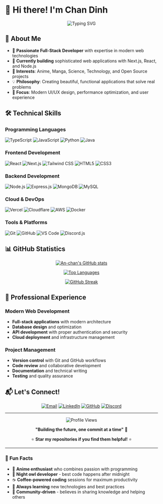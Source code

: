 # 👋 Hi there! I'm Chan Dinh

<div align="center">
  <img src="https://readme-typing-svg.herokuapp.com?font=Fira+Code&size=30&duration=3000&pause=1000&color=8B5CF6&center=true&vCenter=true&width=600&lines=Machine+Learning+Engineer;Full-Stack+Developer" alt="Typing SVG" />
</div>

## 🚀 About Me

- 🔭 **Passionate Full-Stack Developer** with expertise in modern web technologies
- 🌱 **Currently building** sophisticated web applications with Next.js, React, and Node.js
- 👀 **Interests**: Anime, Manga, Science, Technology, and Open Source projects
- 💡 **Philosophy**: Creating beautiful, functional applications that solve real problems
- 🎯 **Focus**: Modern UI/UX design, performance optimization, and user experience

## 🛠️ Technical Skills

### **Programming Languages**
![TypeScript](https://img.shields.io/badge/TypeScript-007ACC?style=for-the-badge&logo=typescript&logoColor=white)
![JavaScript](https://img.shields.io/badge/JavaScript-F7DF1E?style=for-the-badge&logo=javascript&logoColor=black)
![Python](https://img.shields.io/badge/Python-3776AB?style=for-the-badge&logo=python&logoColor=white)
![Java](https://img.shields.io/badge/Java-ED8B00?style=for-the-badge&logo=openjdk&logoColor=white)

### **Frontend Development**
![React](https://img.shields.io/badge/React-20232A?style=for-the-badge&logo=react&logoColor=61DAFB)
![Next.js](https://img.shields.io/badge/Next.js-000000?style=for-the-badge&logo=next.js&logoColor=white)
![Tailwind CSS](https://img.shields.io/badge/Tailwind_CSS-38B2AC?style=for-the-badge&logo=tailwind-css&logoColor=white)
![HTML5](https://img.shields.io/badge/HTML5-E34F26?style=for-the-badge&logo=html5&logoColor=white)
![CSS3](https://img.shields.io/badge/CSS3-1572B6?style=for-the-badge&logo=css3&logoColor=white)

### **Backend Development**
![Node.js](https://img.shields.io/badge/Node.js-43853D?style=for-the-badge&logo=node.js&logoColor=white)
![Express.js](https://img.shields.io/badge/Express.js-404D59?style=for-the-badge)
![MongoDB](https://img.shields.io/badge/MongoDB-4EA94B?style=for-the-badge&logo=mongodb&logoColor=white)
![MySQL](https://img.shields.io/badge/MySQL-00000F?style=for-the-badge&logo=mysql&logoColor=white)

### **Cloud & DevOps**
![Vercel](https://img.shields.io/badge/Vercel-000000?style=for-the-badge&logo=vercel&logoColor=white)
![Cloudflare](https://img.shields.io/badge/Cloudflare-F38020?style=for-the-badge&logo=cloudflare&logoColor=white)
![AWS](https://img.shields.io/badge/AWS-232F3E?style=for-the-badge&logo=amazon-aws&logoColor=white)
![Docker](https://img.shields.io/badge/Docker-2496ED?style=for-the-badge&logo=docker&logoColor=white)

### **Tools & Platforms**
![Git](https://img.shields.io/badge/Git-F05032?style=for-the-badge&logo=git&logoColor=white)
![GitHub](https://img.shields.io/badge/GitHub-100000?style=for-the-badge&logo=github&logoColor=white)
![VS Code](https://img.shields.io/badge/Visual_Studio_Code-0078D4?style=for-the-badge&logo=visual%20studio%20code&logoColor=white)
![Discord.js](https://img.shields.io/badge/Discord.js-5865F2?style=for-the-badge&logo=discord&logoColor=white)



## 📊 GitHub Statistics

<div align="center">
  
[![An-chan's GitHub stats](https://github-readme-stats.vercel.app/api?username=chanadinh&theme=aura&show_icons=true&hide_border=true&count_private=true)](https://github.com/chanadinh/github-readme-stats)

[![Top Languages](https://github-readme-stats.vercel.app/api/top-langs/?username=chanadinh&theme=aura&layout=compact&hide_border=true&count_private=true)](https://github.com/chanadinh/github-readme-stats)

[![GitHub Streak](https://streak-stats.demolab.com/?user=chanadinh&theme=aura&hide_border=true)](https://git.io/streak-stats)

</div>


## 💼 Professional Experience

### **Modern Web Development**
- **Full-stack applications** with modern architecture
- **Database design** and optimization
- **API development** with proper authentication and security
- **Cloud deployment** and infrastructure management

### **Project Management**
- **Version control** with Git and GitHub workflows
- **Code review** and collaborative development
- **Documentation** and technical writing
- **Testing** and quality assurance

## 📬 Let's Connect!

<div align="center">

[![Email](https://img.shields.io/badge/Email-D14836?style=for-the-badge&logo=gmail&logoColor=white)](mailto:contact@chandinh.org)
[![LinkedIn](https://img.shields.io/badge/LinkedIn-0077B5?style=for-the-badge&logo=linkedin&logoColor=white)](https://www.linkedin.com/in/chan-dinh-a27710260/)
[![GitHub](https://img.shields.io/badge/GitHub-100000?style=for-the-badge&logo=github&logoColor=white)](https://github.com/chanadinh)
[![Discord](https://img.shields.io/badge/Discord-7289DA?style=for-the-badge&logo=discord&logoColor=white)](https://discord.com/users/anchan7802)

</div>

---

<div align="center">
  <img src="https://komarev.com/ghpvc/?username=chanadinh&style=for-the-badge&color=blueviolet" alt="Profile Views" />
  
  **"Building the future, one commit at a time"** 🚀
  
  ⭐ **Star my repositories if you find them helpful!** ⭐
</div>

---

### 🎨 Fun Facts
- 🎌 **Anime enthusiast** who combines passion with programming
- 🌙 **Night owl developer** - best code happens after midnight
- ☕ **Coffee-powered coding** sessions for maximum productivity
- 🎯 **Always learning** new technologies and best practices
- 🤝 **Community-driven** - believes in sharing knowledge and helping others

<!---
chanadinh/chanadinh is a ✨ special ✨ repository because its `README.md` (this file) appears on your GitHub profile.
You can click the Preview link to take a look at your changes.
--->
